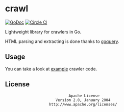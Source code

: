 # crawl

[![GoDoc](https://godoc.org/github.com/crackcomm/crawl?status.svg)](https://godoc.org/github.com/crackcomm/crawl) [![Circle CI](https://img.shields.io/circleci/project/crackcomm/crawl.svg)](https://circleci.com/gh/crackcomm/crawl)

Lightweight library for crawlers in Go.

HTML parsing and extracting is done thanks to [goquery](https://godoc.org/github.com/PuerkitoBio/goquery/).

## Usage

You can take a look at [example](https://github.com/crackcomm/crawl/blob/master/examples/imdb/main.go) crawler code.

## License

                                 Apache License
                           Version 2.0, January 2004
                        http://www.apache.org/licenses/
